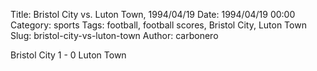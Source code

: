 Title: Bristol City vs. Luton Town, 1994/04/19
Date: 1994/04/19 00:00
Category: sports
Tags: football, football scores, Bristol City, Luton Town
Slug: bristol-city-vs-luton-town
Author: carbonero


Bristol City 1 - 0 Luton Town
